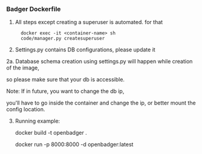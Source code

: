 ### Badger Dockerfile

1. All steps except creating a superuser is automated.
    for that
    ``` 
      docker exec -it <container-name> sh
      code/manager.py createsuperuser
    ```
2. Settings.py contains DB configurations, please update it

2a. Database schema creation using settings.py will happen while creation of the image,

so please make sure that your db is accessible. 

Note: If in future, you want to change the db ip,

you'll have to go inside the container and change the ip, or better mount the config location.

3. Running example:
    
    docker build -t openbadger .

    docker run -p 8000:8000 -d openbadger:latest 

